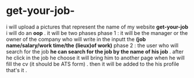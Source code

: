 # get-your-job-

i will upload a pictures that represent the name of my website **get-your-job** 
i will do an **oop** . it will be two phases 
phase 1 :
it will be the manager or the owner of the company who will write in the inputt the **(job name/salary/work time/the (lieux)of work)**
phase 2 :
the user who will search for the job **he can search for the job by the name of his job** . after he click in the job he choose it will bring him to another page when he will fill the cv (it should be ATS form) .
then it will be added to the his profile 
that's it .